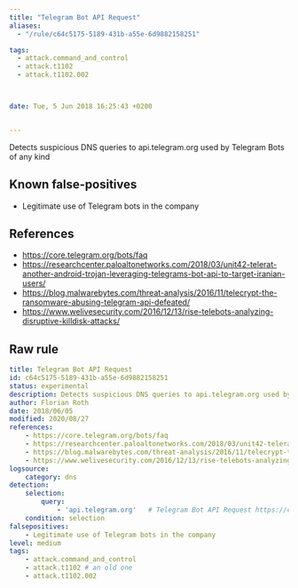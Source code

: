```yaml
---
title: "Telegram Bot API Request"
aliases:
  - "/rule/c64c5175-5189-431b-a55e-6d9882158251"

tags:
  - attack.command_and_control
  - attack.t1102
  - attack.t1102.002



date: Tue, 5 Jun 2018 16:25:43 +0200


---
```


Detects suspicious DNS queries to api.telegram.org used by Telegram Bots of any kind

<!--more-->


## Known false-positives

* Legitimate use of Telegram bots in the company



## References

* https://core.telegram.org/bots/faq
* https://researchcenter.paloaltonetworks.com/2018/03/unit42-telerat-another-android-trojan-leveraging-telegrams-bot-api-to-target-iranian-users/
* https://blog.malwarebytes.com/threat-analysis/2016/11/telecrypt-the-ransomware-abusing-telegram-api-defeated/
* https://www.welivesecurity.com/2016/12/13/rise-telebots-analyzing-disruptive-killdisk-attacks/


## Raw rule
```yaml
title: Telegram Bot API Request
id: c64c5175-5189-431b-a55e-6d9882158251
status: experimental
description: Detects suspicious DNS queries to api.telegram.org used by Telegram Bots of any kind
author: Florian Roth
date: 2018/06/05
modified: 2020/08/27
references:
    - https://core.telegram.org/bots/faq
    - https://researchcenter.paloaltonetworks.com/2018/03/unit42-telerat-another-android-trojan-leveraging-telegrams-bot-api-to-target-iranian-users/
    - https://blog.malwarebytes.com/threat-analysis/2016/11/telecrypt-the-ransomware-abusing-telegram-api-defeated/
    - https://www.welivesecurity.com/2016/12/13/rise-telebots-analyzing-disruptive-killdisk-attacks/
logsource:
    category: dns
detection:
    selection:
        query:
            - 'api.telegram.org'   # Telegram Bot API Request https://core.telegram.org/bots/faq
    condition: selection
falsepositives:
    - Legitimate use of Telegram bots in the company
level: medium
tags:
    - attack.command_and_control
    - attack.t1102 # an old one
    - attack.t1102.002
```

